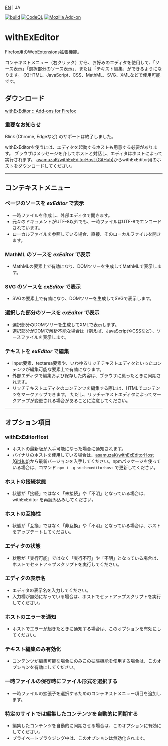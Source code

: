 [EN](./README.md) | JA

[![build](https://github.com/asamuzaK/withExEditor/workflows/build/badge.svg)](https://github.com/asamuzaK/withExEditor/actions?query=workflow%3Abuild)
[![CodeQL](https://github.com/asamuzaK/withExEditor/workflows/CodeQL/badge.svg)](https://github.com/asamuzaK/withExEditor/actions?query=workflow%3ACodeQL)
[![Mozilla Add-on](https://img.shields.io/amo/v/jid1-WiAigu4HIo0Tag@jetpack.svg)](https://addons.mozilla.org/addon/withexeditor/)

# withExEditor

Firefox用のWebExtensions拡張機能。

コンテキストメニュー（右クリック）から、お好みのエディタを使用して、「ソース表示」「選択部分のソース表示」、または「テキスト編集」ができるようになります。
(X)HTML、JavaScript、CSS、MathML、SVG、XMLなどで使用可能です。

## ダウンロード

[withExEditor :: Add-ons for Firefox](https://addons.mozilla.org/addon/withexeditor/ "withExEditor :: Add-ons for Firefox")

### 重要なお知らせ

Blink (Chrome, Edgeなど) のサポートは終了しました。

withExEditorを使うには、エディタを起動するホストも用意する必要があります。
ブラウザはメッセージを介してホストと対話し、エディタはホストによって実行されます。
[asamuzaK/withExEditorHost (GitHub)](https://github.com/asamuzaK/withExEditorHost "asamuzaK/withExEditorHost: Native messaging host for withExEditor")からwithExEditor用のホストをダウンロードしてください。

***

## コンテキストメニュー

### ページのソースを *exEditor* で表示

* 一時ファイルを作成し、外部エディタで開きます。
* 元々のドキュメントがUTF-8以外でも、一時ファイルはUTF-8でエンコードされています。
* ローカルファイルを参照している場合、直接、そのローカルファイルを開きます。

### MathML のソースを *exEditor* で表示

* MathMLの要素上で有効になり、DOMツリーを生成してMathMLで表示します。

### SVG のソースを *exEditor* で表示

* SVGの要素上で有効になり、DOMツリーを生成してSVGで表示します。

### 選択した部分のソースを *exEditor* で表示

* 選択部分のDOMツリーを生成してXMLで表示します。
* 選択部分がDOMで解析不能な場合は（例えば、JavaScriptやCSSなど）、ソースファイルを表示します。

### テキストを *exEditor* で編集

* input要素、textarea要素や、いわゆるリッチテキストエディタといったコンテンツが編集可能な要素上で有効になります。
* 外部エディタで編集および保存した内容は、ブラウザに戻ったときに同期されます。
* リッチテキストエディタのコンテンツを編集する際には、HTMLでコンテンツをマークアップできます。
  ただし、リッチテキストエディタによってマークアップが変更される場合があることに注意してください。

***

## オプション項目

### withExEditorHost

* ホストの最新版が入手可能になった場合に通知されます。
* バイナリのホストを使用している場合は、[asamuzaK/withExEditorHost (GitHub)](https://github.com/asamuzaK/withExEditorHost "asamuzaK/withExEditorHost: Native messaging host for withExEditor")から最新バージョンを入手してください。npmパッケージを使っている場合は、コマンド `npm i -g withexeditorhost` で更新してください。

### ホストの接続状態

* 状態が「接続」ではなく「未接続」や「不明」となっている場合は、withExEditor を再読み込みしてください。

### ホストの互換性

* 状態が「互換」ではなく「非互換」や「不明」となっている場合は、ホストをアップデートしてください。

### エディタの状態

* 状態が「実行可能」ではなく「実行不可」や「不明」となっている場合は、ホストでセットアップスクリプトを実行してください。

### エディタの表示名

* エディタの表示名を入力してください。
* 入力欄が無効になっている場合は、ホストでセットアップスクリプトを実行してください。

### ホストのエラーを通知

* ホストでエラーが起きたときに通知する場合は、このオプションを有効にしてください。

### テキスト編集のみ有効化

* コンテンツが編集可能な場合にのみこの拡張機能を使用する場合は、このオプションを有効にしてください。

### 一時ファイルの保存時にファイル形式を選択する

* 一時ファイルの拡張子を選択するためのコンテキストメニュー項目を追加します。

### 特定のサイトでは編集したコンテンツを自動的に同期する

* 編集したコンテンツを自動的に同期させる場合は、このオプションに有効にしてください。
* プライベートブラウジング中は、このオプションは無効化されます。
